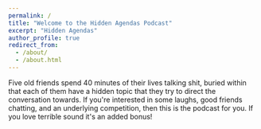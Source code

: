 ```yaml
---
permalink: /
title: "Welcome to the Hidden Agendas Podcast"
excerpt: "Hidden Agendas"
author_profile: true
redirect_from:
  - /about/
  - /about.html
---
```



Five old friends spend 40 minutes of their lives talking shit, buried within that each of them have a hidden topic that they try to direct the conversation towards. If you're interested in some laughs, good friends chatting, and an underlying competition, then this is the podcast for you. If you love terrible sound it's an added bonus!
